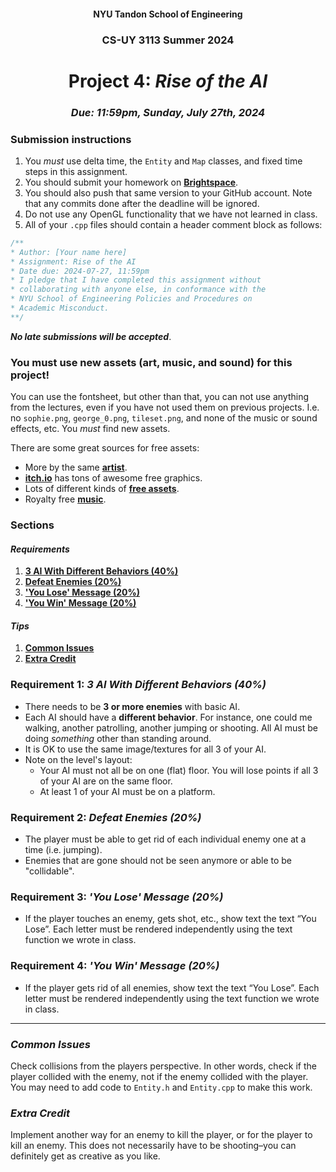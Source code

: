 <h4 align=center>NYU Tandon School of Engineering<h4>
<h3 align=center>CS-UY 3113 Summer 2024</h3>
<h1 align=center>Project 4: <em>Rise of the AI</em></h1>
<h3 align=center><em>Due: 11:59pm, Sunday, July 27th, 2024</em></h3>
 
### Submission instructions
1. You _must_ use delta time, the `Entity` and `Map` classes, and fixed time steps in this assignment.
2. You should submit your homework on [**Brightspace**](https://brightspace.nyu.edu/d2l/lms/dropbox/admin/folders_manage.d2l?ou=289892).
3. You should also push that same version to your GitHub account. Note that any commits done after the deadline will be ignored.
4. Do not use any OpenGL functionality that we have not learned in class.
5. All of your `.cpp` files should contain a header comment block as follows:

```c++
/**
* Author: [Your name here]
* Assignment: Rise of the AI
* Date due: 2024-07-27, 11:59pm
* I pledge that I have completed this assignment without
* collaborating with anyone else, in conformance with the
* NYU School of Engineering Policies and Procedures on
* Academic Misconduct.
**/
```

***No late submissions will be accepted***.

### You must use new assets (art, music, and sound) for this project!

You can use the fontsheet, but other than that, you can not use anything from the lectures, even if you have not used them on previous projects. I.e. no `sophie.png`, `george_0.png`, `tileset.png`, and none of the music or sound effects, etc. You _must_ find new assets.

There are some great sources for free assets:
- More by the same [**artist**](https://kenney.nl/assets).
- [**itch.io**](https://itch.io/game-assets/free) has tons of awesome free graphics.
- Lots of different kinds of [**free assets**](https://opengameart.org/).
- Royalty free [**music**](https://incompetech.com/music/royalty-free/music.html).

### Sections

#### _Requirements_

1. [**3 AI With Different Behaviors (40%)**](#requirement-1-3-ai-with-different-behaviors-40)
2. [**Defeat Enemies (20%)**](#requirement-2-defeat-enemies-20)
3. [**'You Lose' Message (20%)**](#requirement-3-you-lose-message-20)
3. [**'You Win' Message (20%)**](#requirement-4-you-win-message-20)

#### _Tips_

1. [**Common Issues**](#common-issues)
2. [**Extra Credit**](#extra-credit)

### Requirement 1: _3 AI With Different Behaviors (40%)_

- There needs to be **3 or more enemies** with basic AI.
- Each AI should have a **different behavior**. For instance, one could me walking, another patrolling, another jumping or shooting. All AI must be doing _something_ other than standing around.
- It is OK to use the same image/textures for all 3 of your AI.
- Note on the level's layout:
    - Your AI must not all be on one (flat) floor. You will lose points if all 3 of your AI are on the same floor.
    - At least 1 of your AI must be on a platform.

### Requirement 2: _Defeat Enemies (20%)_

- The player must be able to get rid of each individual enemy one at a time (i.e. jumping).
- Enemies that are gone should not be seen anymore or able to be "collidable".

### Requirement 3: _'You Lose' Message (20%)_

- If the player touches an enemy, gets shot, etc., show text the text “You Lose”. Each letter must be rendered independently using the text function we wrote in class.

### Requirement 4: _'You Win' Message (20%)_

- If the player gets rid of all enemies, show text the text “You Lose”. Each letter must be rendered independently using the text function we wrote in class.

---

### _Common Issues_

Check collisions from the players perspective. In other words, check if the player collided with the enemy, not if the enemy collided with the player. You may need to add code to `Entity.h` and `Entity.cpp` to make this work.

### _Extra Credit_

Implement another way for an enemy to kill the player, or for the player to kill an enemy. This does not necessarily have to be shooting–you can definitely get as creative as you like.

